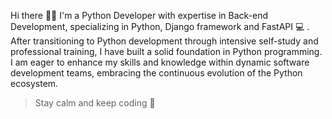 Hi there 👋🏽 I'm a Python Developer with expertise in Back-end Development, specializing in Python, Django framework and FastAPI 💻 .
After transitioning to Python development through intensive self-study and professional training, I have built a solid foundation in Python programming. 
I am eager to enhance my skills and knowledge within dynamic software development teams, embracing the continuous evolution of the Python ecosystem.<br>
>Stay calm and keep coding 🚀
